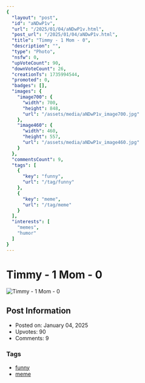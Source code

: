 ```yaml
---
{
  "layout": "post",
  "id": "aNDwP1v",
  "url": "/2025/01/04/aNDwP1v.html",
  "post_url": "/2025/01/04/aNDwP1v.html",
  "title": "Timmy - 1 Mom - 0",
  "description": "",
  "type": "Photo",
  "nsfw": 0,
  "upVoteCount": 90,
  "downVoteCount": 26,
  "creationTs": 1735994544,
  "promoted": 0,
  "badges": [],
  "images": {
    "image700": {
      "width": 700,
      "height": 848,
      "url": "/assets/media/aNDwP1v_image700.jpg"
    },
    "image460": {
      "width": 460,
      "height": 557,
      "url": "/assets/media/aNDwP1v_image460.jpg"
    }
  },
  "commentsCount": 9,
  "tags": [
    {
      "key": "funny",
      "url": "/tag/funny"
    },
    {
      "key": "meme",
      "url": "/tag/meme"
    }
  ],
  "interests": [
    "memes",
    "humor"
  ]
}
---
```


# Timmy - 1 Mom - 0

![Timmy - 1 Mom - 0](/assets/media/aNDwP1v_image700.jpg)

## Post Information

- Posted on: January 04, 2025
- Upvotes: 90
- Comments: 9

### Tags

- [funny](/tag/funny)
- [meme](/tag/meme)
